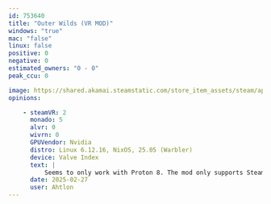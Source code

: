 ```yaml
---
id: 753640
title: "Outer Wilds (VR MOD)"
windows: "true"
mac: "false"
linux: false
positive: 0
negative: 0
estimated_owners: "0 - 0"
peak_ccu: 0

image: https://shared.akamai.steamstatic.com/store_item_assets/steam/apps/753640/header.jpg?t=1721725925
opinions:

    - steamVR: 2
      monado: 5
      alvr: 0
      wivrn: 0
      GPUVendor: Nvidia
      distro: Linux 6.12.16, NixOS, 25.05 (Warbler)
      device: Valve Index
      text: |
          Seems to only work with Proton 8. The mod only supports SteamVr and the game does not start with monado. Also the NomaiVR FFR mod crashes the game. To uninstall you need to verify steam files. Once you get in the game the experience is pretty smooth. (Except that reprojection doesn't work in nixos steamvr)
      date: 2025-02-27
      user: Ahtlon
---
```

